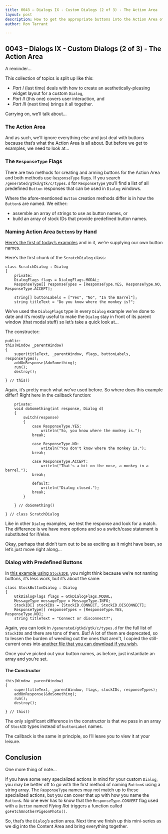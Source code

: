 ```yaml
---
title: 0043 – Dialogs IX - Custom Dialogs (2 of 3) - The Action Area
layout: post
description: How to get the appropriate buttons into the Action Area of a custom GTK Dialog - a D-language tutorial.
author: Ron Tarrant

---
```


## 0043 – Dialogs IX - Custom Dialogs (2 of 3) - The Action Area

A reminder...

This collection of topics is split up like this:

- *Part I* (last time) deals with how to create an aesthetically-pleasing widget layout for a custom `Dialog`,
- *Part II* (this one) covers user interaction, and
- *Part III* (next time) brings it all together.

Carrying on, we’ll talk about…

### The Action Area

And as such, we’ll ignore everything else and just deal with buttons because that’s what the Action Area is all about. But before we get to examples, we need to look at…

### The `ResponseType` Flags

There are two methods for creating and arming buttons for the Action Area and both methods use `ResponseType` flags. If you search `/generated/gtkd/gtk/c/types.d` for `ResponseType` you’ll find a list of all predefined `Button` responses that can be used in `Dialog` windows.

Where the afore-mentioned `Button` creation methods differ is in how the `Button`s are named. We either:

- assemble an array of strings to use as button names, or
- build an array of stock IDs that provide predefined button names.

### Naming Action Area `Button`s by Hand

[Here’s the first of today’s examples]( https://github.com/rontarrant/gtkDcoding/blob/master/013_dialogs/dialog_013_08_custom_action_area_button_text.d) and in it, we’re supplying our own button names.

Here’s the first chunk of the `ScratchDialog` class:

	class ScratchDialog : Dialog
	{
		private:
		DialogFlags flags = DialogFlags.MODAL;
		ResponseType[] responseTypes = [ResponseType.YES, ResponseType.NO, ResponseType.ACCEPT];
		
		string[] buttonLabels = ["Yes", "No", "In the Barrel"];
		string titleText = "Do you know where the monkey is?";

We’ve used the `DialogFlag`s type in every `Dialog` example we’ve done to date and it’s mostly useful to make the `Dialog` stay in front of its parent window (that modal stuff) so let’s take a quick look at…

The constructor:

	public:
	this(Window _parentWindow)
	{
		super(titleText, _parentWindow, flags, buttonLabels, responseTypes);
		addOnResponse(&doSomething);
		run();
		destroy();
		
	} // this()

Again, it’s pretty much what we’ve used before. So where does this example differ? Right here in the callback function:
	
		private:
		void doSomething(int response, Dialog d)
		{
			switch(response)
			{
				case ResponseType.YES:
					writeln("So, you know where the monkey is.");
				break;
				
				case ResponseType.NO:
					writeln("You don't know where the monkey is.");
				break;
				
				case ResponseType.ACCEPT:
					writeln("That's a bit on the nose, a monkey in a barrel.");
				break;
				
				default:
					writeln("Dialog closed.");
				break;
			}
			
		} // doSomething()
		
	} // class ScratchDialog

Like in other `Dialog` examples, we test the response and look for a match. The difference is we have more options and so a switch/case statement is substituted for if/else.

Okay, perhaps that didn’t turn out to be as exciting as it might have been, so let’s just move right along…

### Dialog with Predefined Buttons

In [this example using `StockID`s]( https://github.com/rontarrant/gtkDcoding/blob/master/013_dialogs/dialog_013_09_custom_action_area_stockid.d), you might think because we’re not naming buttons, it’s less work, but it’s about the same:

	class StockButtonDialog : Dialog
	{
		GtkDialogFlags flags = GtkDialogFlags.MODAL;
		MessageType messageType = MessageType.INFO;
		StockID[] stockIDs = [StockID.CONNECT, StockID.DISCONNECT];
		ResponseType[] responseTypes = [ResponseType.YES, ResponseType.NO];
		string titleText = "Connect or disconnect?";

Again, you can look in `/generated/gtkd/gtk/c/types.d` for the full list of `StockID`s and there are tons of them. *But!* A lot of them are deprecated, so to lessen the burden of weeding out the ones that aren't, I copied the still-current ones into [another file that you can download if you wish]( https://github.com/rontarrant/gtkDcoding/blob/master/downloads/StockID_precated.d). 

Once you’ve picked out your button names, as before, just instantiate an array and you’re set.

#### The Constructor
	
	this(Window _parentWindow)
	{
		super(titleText, _parentWindow, flags, stockIDs, responseTypes);
		addOnResponse(&doSomething);
		run();
		destroy();
		
	} // this()

The only significant difference in the constructor is that we pass in an array of `StockID` types instead of `buttonLabel` names.

The callback is the same in principle, so I’ll leave you to view it at your leisure.

## Conclusion

One more thing of note...

If you have some very specialized actions in mind for your custom `Dialog`, you may be better off to go with the first method of naming `Button`s using a string array. The `ResponseType` names may not match up to these specialized actions, but you can cover that up with how you name the `Button`s. No one ever has to know that the `ResponseType.CONVERT` flag used with a `Button` named *Flying Rat* triggers a function called `goFetchAnotherPigeonPhoto()`.
 
So, that’s the `Dialog`’s action area. Next time we finish up this mini-series as we dig into the Content Area and bring everything together.
